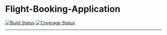 # Flight-Booking-Application

[![Build Status](https://travis-ci.org/owenbob/Flight-Booking-Application.svg?branch=dev)](https://travis-ci.org/owenbob/Flight-Booking-Application) [![Coverage Status](https://coveralls.io/repos/github/owenbob/Flight-Booking-Application/badge.svg?branch=dev)](https://coveralls.io/github/owenbob/Flight-Booking-Application?branch=dev)

---